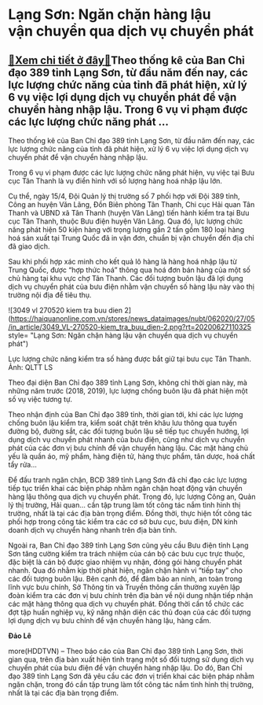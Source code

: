 Lạng Sơn: Ngăn chặn hàng lậu vận chuyển qua dịch vụ chuyển phát
===============================================================

[:gift:Xem chi tiết ở đây:gift:](https://hddtvn.com/lang-son-ngan-chan-hang-lau-van-chuyen-qua-dich-vu-chuyen-phat/)Theo thống kê của Ban Chỉ đạo 389 tỉnh Lạng Sơn, từ đầu năm đến nay, các lực lượng chức năng của tỉnh đã phát hiện, xử lý 6 vụ việc lợi dụng dịch vụ chuyển phát để vận chuyển hàng nhập lậu. Trong 6 vụ vi phạm được các lực lượng chức năng phát …
----------------------------------------------------------------------------------------------------------------------------------------------------------------------------------------------------------------------------------------------------


Theo thống kê của Ban Chỉ đạo 389 tỉnh Lạng Sơn, từ đầu năm đến nay, các lực lượng chức năng của tỉnh đã phát hiện, xử lý 6 vụ việc lợi dụng dịch vụ chuyển phát để vận chuyển hàng nhập lậu.


Trong 6 vụ vi phạm được các lực lượng chức năng phát hiện, vụ việc tại Bưu cục Tân Thanh là vụ điển hình với số lượng hàng hoá nhập lậu lớn.


Cụ thể, ngày 15/4, Đội Quản lý thị trường số 7 phối hợp với Đội 389 tỉnh, Công an huyện Văn Lãng, Đồn Biên phòng Tân Thanh, Chi cục Hải quan Tân Thanh và UBND xã Tân Thanh (huyện Văn Lãng) tiến hành kiểm tra tại Bưu cục Tân Thanh, thuộc Bưu điện huyện Văn Lãng. Qua đó, lực lượng chức năng phát hiện 50 kiện hàng với trọng lượng gần 2 tấn gồm 180 loại hàng hoá sản xuất tại Trung Quốc đã in vận đơn, chuẩn bị vận chuyển đến địa chỉ đã giao dịch.


Sau khi phối hợp xác minh cho kết quả lô hàng là hàng hoá nhập lậu từ Trung Quốc, được “hợp thức hoá” thông qua hoá đơn bán hàng của một số chủ hàng tại khu vực chợ Tân Thanh. Các đối tượng buôn lậu đã lợi dụng dịch vụ chuyển phát của bưu điện nhằm vận chuyển số hàng lậu này vào thị trường nội địa để tiêu thụ.





![3049 vl 270520 kiem tra buu dien 2](https://haiquanonline.com.vn/stores/news_dataimages/nubt/062020/27/05/in_article/3049_VL-270520-kiem_tra_buu_dien-2.png?rt=20200627110325 style= "Lạng Sơn: Ngăn chặn hàng lậu vận chuyển qua dịch vụ chuyển phát")


Lực lượng chức năng kiểm tra số hàng được bắt giữ tại bưu cục Tân Thanh. Ảnh: QLTT LS



Theo đại diện Ban Chỉ đạo 389 tỉnh Lạng Sơn, không chỉ thời gian này, mà những năm trước (2018, 2019), lực lượng chống buôn lậu đã phát hiện một số vụ việc tương tự.


Theo nhận định của Ban Chỉ đạo 389 tỉnh, thời gian tới, khi các lực lượng chống buôn lậu kiểm tra, kiểm soát chặt trên khâu lưu thông qua tuyến đường bộ, đường sắt, các đối tượng buôn lậu sẽ tiếp tục chuyển hướng, lợi dụng dịch vụ chuyển phát nhanh của bưu điện, cũng như dịch vụ chuyển phát của các đơn vị bưu chính để vận chuyển hàng lậu. Các mặt hàng chủ yếu là quần áo, mỹ phẩm, hàng điện tử, hàng thực phẩm, tân dược, hoá chất tẩy rửa…


Để đấu tranh ngăn chặn, BCĐ 389 tỉnh Lạng Sơn đã chỉ đạo các lực lượng tiếp tục triển khai các biện pháp nhằm ngăn chặn hoạt động vận chuyển hàng lậu thông qua dịch vụ chuyển phát. Trong đó, lực lượng Công an, Quản lý thị trường, Hải quan… cần tập trung làm tốt công tác nắm tình hình thị trường, nhất là tại các địa bàn trọng điểm. Đồng thời, thực hiện tốt công tác phối hợp trong công tác kiểm tra các cơ sở bưu cục, bưu điện, DN kinh doanh dịch vụ chuyển hàng nhanh trên địa bàn tỉnh.


Ngoài ra, Ban Chỉ đạo 389 tỉnh Lạng Sơn cũng yêu cầu Bưu điện tỉnh Lạng Sơn tăng cường kiểm tra trách nhiệm của cán bộ các bưu cục trực thuộc, đặc biệt là cán bộ được giao nhiệm vụ nhận, đóng gói hàng chuyển phát nhanh. Qua đó nhằm kịp thời phát hiện, ngăn chặn hành vi “tiếp tay” cho các đối tượng buôn lậu. Bên cạnh đó, để đảm bảo an ninh, an toàn trong lĩnh vực bưu chính, Sở Thông tin và Truyền thông cần thường xuyên lập đoàn kiểm tra các đơn vị bưu chính trên địa bàn về nội dung nhận tiếp nhận các mặt hàng thông qua dịch vụ chuyển phát. Đồng thời cần tổ chức các đợt tập huấn nghiệp vụ, kỹ năng nhận diện các thủ đoạn của các đối tượng lợi dụng dịch vụ bưu chính để vận chuyển hàng lậu, hàng cấm.




**Đảo Lê**



more(HDDTVN) – Theo báo cáo của Ban Chỉ đạo 389 tỉnh Lạng Sơn, thời gian qua, trên địa bàn xuất hiện tình trạng một số đối tượng sử dụng dịch vụ chuyển phát của bưu điện để vận chuyển hàng nhập lậu. Do đó, Ban Chỉ đạo 389 tỉnh Lạng Sơn đã yêu cầu các đơn vị triển khai các biện pháp nhằm ngăn chặn, trong đó cần tập trung làm tốt công tác nắm tình hình thị trường, nhất là tại các địa bàn trọng điểm.

